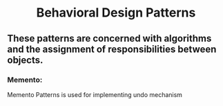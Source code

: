 # <center>Behavioral Design Patterns</center>
## These patterns are concerned with algorithms and the assignment of responsibilities between objects.

### Memento:
Memento Patterns is used for implementing undo mechanism